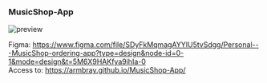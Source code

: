 ### MusicShop-App

![preview]('./preview.png')

Figma: https://www.figma.com/file/SDyFkMqmagAYYIU5tvSdgg/Personal---MusicShop-ordering-app?type=design&node-id=0-1&mode=design&t=5M6X9HAKfya9ihIa-0 \
Access to: https://armbray.github.io/MusicShop-App/
